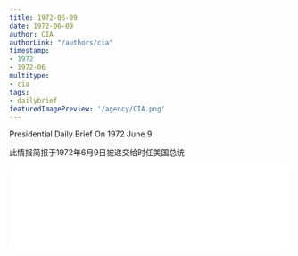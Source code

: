 ```yaml
---
title: 1972-06-09
date: 1972-06-09
author: CIA 
authorLink: "/authors/cia"
timestamp: 
- 1972
- 1972-06
multitype: 
- cia
tags: 
- dailybrief
featuredImagePreview: '/agency/CIA.png'
---
```



Presidential Daily Brief On 1972 June 9

此情报简报于1972年6月9日被递交给时任美国总统

<!--more-->





<div id="over" style="width:100%; overflow:hidden"> <iframe id="sFrame" name="sFrame" frameborder="no" border="0"  allowfullscreen marginwidth="0" scrolling="no" src = " /CIA/1972-06-09.html "  style = " position:absulute; width: 806px; top: 300;" > </iframe> </div>